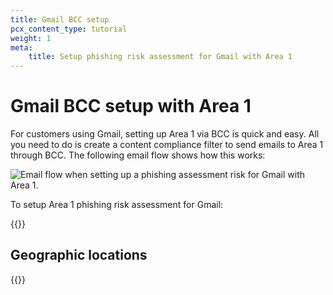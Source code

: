 ```yaml
---
title: Gmail BCC setup
pcx_content_type: tutorial
weight: 1
meta:
    title: Setup phishing risk assessment for Gmail with Area 1
---
```


# Gmail BCC setup with Area 1

For customers using Gmail, setting up Area 1 via BCC is quick and easy. All you need to do is create a content compliance filter to send emails to Area 1 through BCC. The following email flow shows how this works:

![Email flow when setting up a phishing assessment risk for Gmail with Area 1.](/images/email-security/deployment/api-setup/gmail/gmail-bcc-flow.png)

To setup Area 1 phishing risk assessment for Gmail:

{{<render file="_gmail-bcc-setup.md">}}

## Geographic locations

{{<render file="_bcc-table-geographic-locations.md">}}
